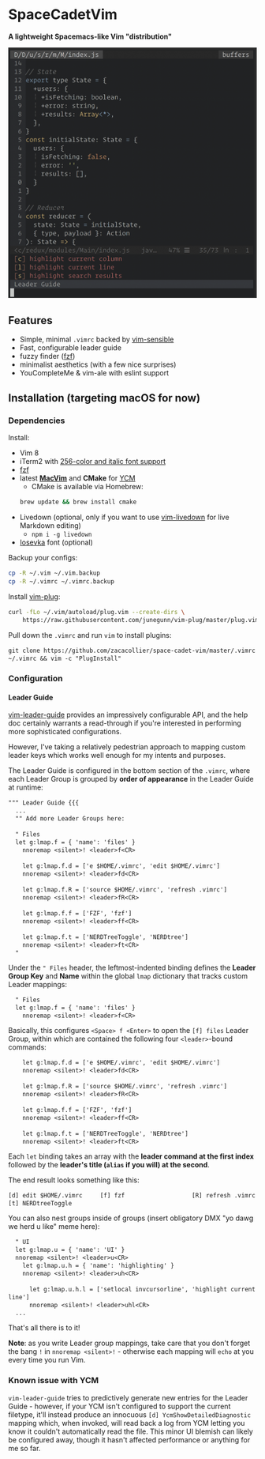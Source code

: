 # SpaceCadetVim

**A lightweight Spacemacs-like Vim "distribution"**

<img src="./vim.png" alt="screenshot"  />

## Features
- Simple, minimal `.vimrc` backed by [vim-sensible](https://github.com/tpope/vim-sensible)
- Fast, configurable leader guide
- fuzzy finder ([fzf](https://github.com/junegunn/fzf))
- minimalist aesthetics (with a few nice surprises)
- YouCompleteMe & vim-ale with eslint support

## Installation (targeting macOS for now)

### Dependencies

Install:
- Vim 8
- iTerm2 with [256-color and italic font support](https://alexpearce.me/2014/05/italics-in-iterm2-vim-tmux/)
- [fzf](https://github.com/junegunn/fzf#installation)
- latest [**MacVim**](https://github.com/macvim-dev/macvim/releases) and **CMake** for [YCM](https://github.com/Valloric/YouCompleteMe#installation)
  - CMake is available via Homebrew:
  ```bash
  brew update && brew install cmake
  ```
- Livedown (optional, only if you want to use [vim-livedown](https://github.com/shime/vim-livedown) for live Markdown editing)
  - `npm i -g livedown`
- [Iosevka](https://github.com/be5invis/Iosevka) font (optional)

Backup your configs:
```bash
cp -R ~/.vim ~/.vim.backup
cp -R ~/.vimrc ~/.vimrc.backup
```

Install [vim-plug](https://github.com/junegunn/vim-plug#vim):
```bash
curl -fLo ~/.vim/autoload/plug.vim --create-dirs \
    https://raw.githubusercontent.com/junegunn/vim-plug/master/plug.vim
```

Pull down the `.vimrc` and run `vim` to install plugins:
```
git clone https://github.com/zacacollier/space-cadet-vim/master/.vimrc ~/.vimrc && vim -c "PlugInstall"
```

### Configuration

#### Leader Guide

[vim-leader-guide](https://github.com/hecal3/vim-leader-guide) provides an
impressively configurable API, and the help doc certainly warrants a
read-through if you're interested in performing more sophisticated
configurations.

However, I've taking a relatively pedestrian approach to mapping custom leader keys which works well enough for my intents and purposes.

The Leader Guide is configured in the bottom section of the `.vimrc`, where each Leader Group is grouped by **order of appearance** in the Leader Guide at runtime:

```vim
""" Leader Guide {{{
  ...
  "" Add more Leader Groups here:

  " Files
  let g:lmap.f = { 'name': 'files' }
    nnoremap <silent>! <leader>f<CR>

    let g:lmap.f.d = ['e $HOME/.vimrc', 'edit $HOME/.vimrc']
    nnoremap <silent>! <leader>fd<CR>

    let g:lmap.f.R = ['source $HOME/.vimrc', 'refresh .vimrc']
    nnoremap <silent>! <leader>fR<CR>

    let g:lmap.f.f = ['FZF', 'fzf']
    nnoremap <silent>! <leader>ff<CR>

    let g:lmap.f.t = ['NERDTreeToggle', 'NERDtree']
    nnoremap <silent>! <leader>ft<CR>
  "
```

Under the `" Files` header, the leftmost-indented binding defines the **Leader Group Key** and **Name** within the global `lmap` dictionary that tracks custom Leader mappings:
```
  " Files
  let g:lmap.f = { 'name': 'files' }
    nnoremap <silent>! <leader>f<CR>
```

Basically, this configures `<Space> f <Enter>` to open the `[f] files` Leader Group, within which are contained the following four `<leader>`-bound commands:
```
    let g:lmap.f.d = ['e $HOME/.vimrc', 'edit $HOME/.vimrc']
    nnoremap <silent>! <leader>fd<CR>

    let g:lmap.f.R = ['source $HOME/.vimrc', 'refresh .vimrc']
    nnoremap <silent>! <leader>fR<CR>

    let g:lmap.f.f = ['FZF', 'fzf']
    nnoremap <silent>! <leader>ff<CR>

    let g:lmap.f.t = ['NERDTreeToggle', 'NERDtree']
    nnoremap <silent>! <leader>ft<CR>
```

Each `let` binding takes an array with the **leader command at the first index** followed by the **leader's title (`alias` if you will) at the second**.

The end result looks something like this:

```
[d] edit $HOME/.vimrc     [f] fzf                   [R] refresh .vimrc        [t] NERDtreeToggle
```

You can also nest groups inside of groups (insert obligatory DMX "yo dawg we herd u like" meme here):
```
  " UI
  let g:lmap.u = { 'name': 'UI' }
  nnoremap <silent>! <leader>u<CR>
    let g:lmap.u.h = { 'name': 'highlighting' }
    nnoremap <silent>! <leader>uh<CR>

      let g:lmap.u.h.l = ['setlocal invcursorline', 'highlight current line']
      nnoremap <silent>! <leader>uhl<CR>
  ...

```

That's all there is to it!

**Note**: as you write Leader group mappings, take care that you don't forget the bang `!` in `nnoremap <silent>!` - otherwise each mapping will `echo` at you every time you run Vim.


### Known issue with YCM
`vim-leader-guide` tries to predictively generate new entries for the Leader
Guide - however, if your YCM isn't configured to support the current filetype,
it'll instead produce an innocuous `[d] YcmShowDetailedDiagnostic` mapping
which, when invoked, will read back a log from YCM letting you know it couldn't
automatically read the file. This minor UI blemish can likely be configured away,
though it hasn't affected performance or anything for me so far.
